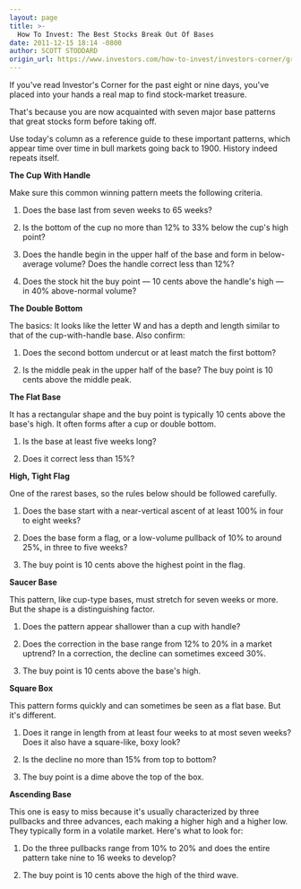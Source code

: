 ```yaml
---
layout: page
title: >-
  How To Invest: The Best Stocks Break Out Of Bases
date: 2011-12-15 18:14 -0800
author: SCOTT STODDARD
origin_url: https://www.investors.com/how-to-invest/investors-corner/great-stocks-break-out-of-bases/
---
```


If you've read Investor's Corner for the past eight or nine days, you've placed into your hands a real map to find stock-market treasure.

That's because you are now acquainted with seven major base patterns that great stocks form before taking off.

Use today's column as a reference guide to these important patterns, which appear time over time in bull markets going back to 1900. History indeed repeats itself.

**The Cup With Handle**

Make sure this common winning pattern meets the following criteria.

1. Does the base last from seven weeks to 65 weeks?

2. Is the bottom of the cup no more than 12% to 33% below the cup's high point?

3. Does the handle begin in the upper half of the base and form in below-average volume? Does the handle correct less than 12%?

4. Does the stock hit the buy point — 10 cents above the handle's high — in 40% above-normal volume?

**The Double Bottom**

The basics: It looks like the letter W and has a depth and length similar to that of the cup-with-handle base. Also confirm:

1. Does the second bottom undercut or at least match the first bottom?

2. Is the middle peak in the upper half of the base? The buy point is 10 cents above the middle peak.

**The Flat Base**

It has a rectangular shape and the buy point is typically 10 cents above the base's high. It often forms after a cup or double bottom.

1. Is the base at least five weeks long?

2. Does it correct less than 15%?

**High, Tight Flag**

One of the rarest bases, so the rules below should be followed carefully.

1. Does the base start with a near-vertical ascent of at least 100% in four to eight weeks?

2. Does the base form a flag, or a low-volume pullback of 10% to around 25%, in three to five weeks?

3. The buy point is 10 cents above the highest point in the flag.

**Saucer Base**

This pattern, like cup-type bases, must stretch for seven weeks or more. But the shape is a distinguishing factor.

1. Does the pattern appear shallower than a cup with handle?

2. Does the correction in the base range from 12% to 20% in a market uptrend? In a correction, the decline can sometimes exceed 30%.

3. The buy point is 10 cents above the base's high.

**Square Box**

This pattern forms quickly and can sometimes be seen as a flat base. But it's different.

1. Does it range in length from at least four weeks to at most seven weeks? Does it also have a square-like, boxy look?

2. Is the decline no more than 15% from top to bottom?

3. The buy point is a dime above the top of the box.

**Ascending Base**

This one is easy to miss because it's usually characterized by three pullbacks and three advances, each making a higher high and a higher low. They typically form in a volatile market. Here's what to look for:

1. Do the three pullbacks range from 10% to 20% and does the entire pattern take nine to 16 weeks to develop?

2. The buy point is 10 cents above the high of the third wave.
